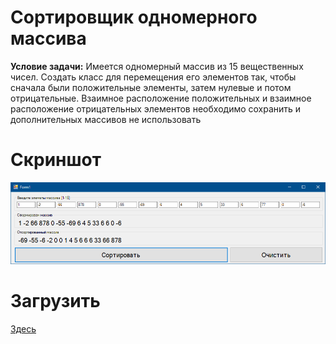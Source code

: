 # Сортировщик одномерного массива
<b>Условие задачи:</b> Имеется одномерный массив из 15 вещественных чисел. Создать класс для перемещения его элементов так, чтобы сначала были положительные элементы, затем нулевые и потом отрицательные. Взаимное
расположение положительных и взаимное расположение отрицательных элементов необходимо сохранить и дополнительных массивов не использовать
# Скриншот
<img src="https://github.com/rndn-labs/One-Dimensional-Array-Sorter/blob/master/assets/screenshot.PNG" alt="image" border="0"></img>
# Загрузить
<a href="https://github.com/rndn-labs/One-Dimensional-Array-Sorter/blob/master/assets/release.exe?raw=true">Здесь</a>

